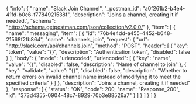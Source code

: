 {
  "info": {
    "name": "Slack Join Channel",
    "_postman_id": "a0f261b2-b4e4-41fd-b0e6-f7784921538f",
    "description": "Joins a channel, creating it if needed.",
    "schema": "https://schema.getpostman.com/json/collection/v2.0.0/"
  },
  "item": [
    {
      "name": "messaging",
      "item": [
        {
          "id": "76b4e4dd-a455-4452-b648-21568f2fb864",
          "name": "channels_join",
          "request": {
            "url": "http://slack.com/api/channels.join",
            "method": "POST",
            "header": [
              {
                "key": "token",
                "value": "{}",
                "description": "Authentication token",
                "disabled": false
              }
            ],
            "body": {
              "mode": "urlencoded",
              "urlencoded": [
                {
                  "key": "name",
                  "value": "{}",
                  "disabled": false,
                  "description": "Name of channel to join"
                },
                {
                  "key": "validate",
                  "value": "{}",
                  "disabled": false,
                  "description": "Whether to return errors on invalid channel name instead of modifying it to meet the specified criteria"
                }
              ]
            },
            "description": "Joins a channel, creating it if needed"
          },
          "response": [
            {
              "status": "OK",
              "code": 200,
              "name": "Response_200",
              "id": "373d4355-0904-48c7-8929-70b3e88526a7"
            }
          ]
        }
      ]
    }
  ]
}